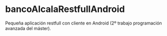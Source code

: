 bancoAlcalaRestfullAndroid
==========================

Pequeña aplicación restfull con cliente en Android (2º trabajo programación avanzada del máster). 
